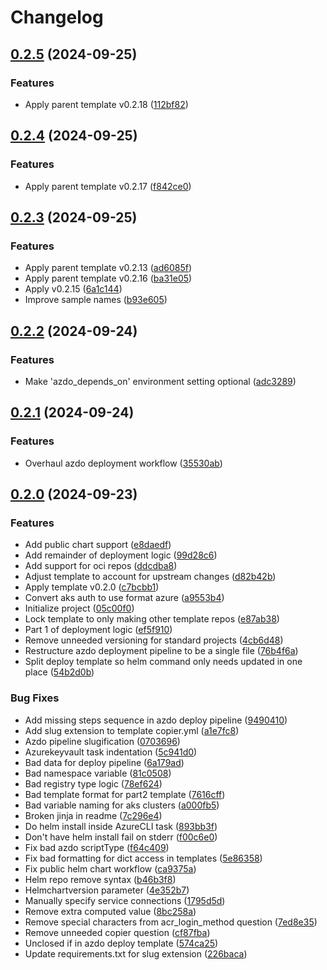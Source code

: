 # Changelog

## [0.2.5](https://github.com/natescherer/postmodern-helm-deploy-copiertemplate/compare/v0.2.4...v0.2.5) (2024-09-25)


### Features

* Apply parent template v0.2.18 ([112bf82](https://github.com/natescherer/postmodern-helm-deploy-copiertemplate/commit/112bf82dfef556f31ac9063c0b0d74aca83bac61))

## [0.2.4](https://github.com/natescherer/postmodern-helm-deploy-copiertemplate/compare/v0.2.3...v0.2.4) (2024-09-25)


### Features

* Apply parent template v0.2.17 ([f842ce0](https://github.com/natescherer/postmodern-helm-deploy-copiertemplate/commit/f842ce03902d1bc1bf819c3840b689d8eea46849))

## [0.2.3](https://github.com/natescherer/postmodern-helm-deploy-copiertemplate/compare/v0.2.2...v0.2.3) (2024-09-25)


### Features

* Apply parent template v0.2.13 ([ad6085f](https://github.com/natescherer/postmodern-helm-deploy-copiertemplate/commit/ad6085f756413d107262c26abce9c6681053357a))
* Apply parent template v0.2.16 ([ba31e05](https://github.com/natescherer/postmodern-helm-deploy-copiertemplate/commit/ba31e05a747f47399d6988a6c1bcd061928d82ba))
* Apply v0.2.15 ([6a1c144](https://github.com/natescherer/postmodern-helm-deploy-copiertemplate/commit/6a1c144436388683f93dea9d16a2b7f371bfc27c))
* Improve sample names ([b93e605](https://github.com/natescherer/postmodern-helm-deploy-copiertemplate/commit/b93e60573ca8446703ed7ac5201372a4f0209dd5))

## [0.2.2](https://github.com/natescherer/postmodern-helm-deploy-copiertemplate/compare/v0.2.1...v0.2.2) (2024-09-24)


### Features

* Make 'azdo_depends_on' environment setting optional ([adc3289](https://github.com/natescherer/postmodern-helm-deploy-copiertemplate/commit/adc328931dfd1043b7472ff99f2d042c30aba3c7))

## [0.2.1](https://github.com/natescherer/postmodern-helm-deploy-copiertemplate/compare/v0.2.0...v0.2.1) (2024-09-24)


### Features

* Overhaul azdo deployment workflow ([35530ab](https://github.com/natescherer/postmodern-helm-deploy-copiertemplate/commit/35530ab5004db0001b44135ddb6a1d25cdb6721d))

## [0.2.0](https://github.com/natescherer/postmodern-helm-deploy-copiertemplate/compare/v0.0.1...v0.2.0) (2024-09-23)


### Features

* Add public chart support ([e8daedf](https://github.com/natescherer/postmodern-helm-deploy-copiertemplate/commit/e8daedfca9fc42d6cf02642049a8d1ce1cb99f16))
* Add remainder of deployment logic ([99d28c6](https://github.com/natescherer/postmodern-helm-deploy-copiertemplate/commit/99d28c6624f6b2cade68ae279b0a3003be724ad0))
* Add support for oci repos ([ddcdba8](https://github.com/natescherer/postmodern-helm-deploy-copiertemplate/commit/ddcdba83eff5a29caa70de5817a2564bc9a74325))
* Adjust template to account for upstream changes ([d82b42b](https://github.com/natescherer/postmodern-helm-deploy-copiertemplate/commit/d82b42ba5c523ba724bc984c8f1c98da381cab48))
* Apply template v0.2.0 ([c7bcbb1](https://github.com/natescherer/postmodern-helm-deploy-copiertemplate/commit/c7bcbb10924b6f7c16d5644a786d3db25a6a272f))
* Convert aks auth to use format azure ([a9553b4](https://github.com/natescherer/postmodern-helm-deploy-copiertemplate/commit/a9553b4b9513ef68b8366044dc7a5e159878508a))
* Initialize project ([05c00f0](https://github.com/natescherer/postmodern-helm-deploy-copiertemplate/commit/05c00f0d90dc84582a74d2799ce22587b6f0c694))
* Lock template to only making other template repos ([e87ab38](https://github.com/natescherer/postmodern-helm-deploy-copiertemplate/commit/e87ab3850bf16ef1cf5d46ed6850ed59c9d97edc))
* Part 1 of deployment logic ([ef5f910](https://github.com/natescherer/postmodern-helm-deploy-copiertemplate/commit/ef5f910940819b52035c1504fd8b05003b20acbc))
* Remove unneeded versioning for standard projects ([4cb6d48](https://github.com/natescherer/postmodern-helm-deploy-copiertemplate/commit/4cb6d48ed804ace5d592c6f9f48c62b4c91707fe))
* Restructure azdo deployment pipeline to be a single file ([76b4f6a](https://github.com/natescherer/postmodern-helm-deploy-copiertemplate/commit/76b4f6af4c5c1fc5899b190729ce06ba84ee06e3))
* Split deploy template so helm command only needs updated in one place ([54b2d0b](https://github.com/natescherer/postmodern-helm-deploy-copiertemplate/commit/54b2d0b3e58bb09ab70595792475456ef7938266))


### Bug Fixes

* Add missing steps sequence in azdo deploy pipeline ([9490410](https://github.com/natescherer/postmodern-helm-deploy-copiertemplate/commit/949041035071bee9d9d440230d3241633ee938f5))
* Add slug extension to template copier.yml ([a1e7fc8](https://github.com/natescherer/postmodern-helm-deploy-copiertemplate/commit/a1e7fc8a1bec7a546c027aec1ab56d6cf1b3369b))
* Azdo pipeline slugification ([0703696](https://github.com/natescherer/postmodern-helm-deploy-copiertemplate/commit/0703696cba0e27e5a55ff1906cc619e81a6ccf6e))
* Azurekeyvault task indentation ([5c941d0](https://github.com/natescherer/postmodern-helm-deploy-copiertemplate/commit/5c941d0938ab99e5abc0ed7c72501385d704599b))
* Bad data for deploy pipeline ([6a179ad](https://github.com/natescherer/postmodern-helm-deploy-copiertemplate/commit/6a179ad883c259044270ef6f77137d63a14700c5))
* Bad namespace variable ([81c0508](https://github.com/natescherer/postmodern-helm-deploy-copiertemplate/commit/81c0508a6c407b592117f660e5cf39eb0f9f04df))
* Bad registry type logic ([78ef624](https://github.com/natescherer/postmodern-helm-deploy-copiertemplate/commit/78ef6240f69eedfff8be55af821a1b02d54bb2a3))
* Bad template format for part2 template ([7616cff](https://github.com/natescherer/postmodern-helm-deploy-copiertemplate/commit/7616cffb24ac860de169ebc39b2c19dbffd121b6))
* Bad variable naming for aks clusters ([a000fb5](https://github.com/natescherer/postmodern-helm-deploy-copiertemplate/commit/a000fb5b1b3a80c936446531b966637e4e29ac60))
* Broken jinja in readme ([7c296e4](https://github.com/natescherer/postmodern-helm-deploy-copiertemplate/commit/7c296e4d77214aae3063b861bfe9340313c6b676))
* Do helm install inside AzureCLI task ([893bb3f](https://github.com/natescherer/postmodern-helm-deploy-copiertemplate/commit/893bb3f2c805d96b3ff86c103c10f2d427a988b1))
* Don't have helm install fail on stderr ([f00c6e0](https://github.com/natescherer/postmodern-helm-deploy-copiertemplate/commit/f00c6e0279d7e45a1717a685db51b286de23dbec))
* Fix bad azdo scriptType ([f64c409](https://github.com/natescherer/postmodern-helm-deploy-copiertemplate/commit/f64c4095072dd8cc2a3393ea15a20644152fd0d9))
* Fix bad formatting for dict access in templates ([5e86358](https://github.com/natescherer/postmodern-helm-deploy-copiertemplate/commit/5e8635863c64c826abee6948683f0f8ae44691a9))
* Fix public helm chart workflow ([ca9375a](https://github.com/natescherer/postmodern-helm-deploy-copiertemplate/commit/ca9375a404e6f5881c070d8297f8b46244507f0a))
* Helm repo remove syntax ([b46b3f8](https://github.com/natescherer/postmodern-helm-deploy-copiertemplate/commit/b46b3f86f991f23e62983908b2cd219d95f02a4f))
* Helmchartversion parameter ([4e352b7](https://github.com/natescherer/postmodern-helm-deploy-copiertemplate/commit/4e352b7087baefbbab72897a09f296d61f19994b))
* Manually specify service connections ([1795d5d](https://github.com/natescherer/postmodern-helm-deploy-copiertemplate/commit/1795d5df53d526330652fc4602be97f84622e347))
* Remove extra computed value ([8bc258a](https://github.com/natescherer/postmodern-helm-deploy-copiertemplate/commit/8bc258a31531679cb0dc3ed64c7136dfc6267873))
* Remove special characters from acr_login_method question ([7ed8e35](https://github.com/natescherer/postmodern-helm-deploy-copiertemplate/commit/7ed8e352c2c4a2d244c875b496a90795a92e85d5))
* Remove unneeded copier question ([cf87fba](https://github.com/natescherer/postmodern-helm-deploy-copiertemplate/commit/cf87fbad72c583a4938e2836b86f9eeeddc86874))
* Unclosed if in azdo deploy template ([574ca25](https://github.com/natescherer/postmodern-helm-deploy-copiertemplate/commit/574ca25c4f4061ab2b0192d446ae341aa653af58))
* Update requirements.txt for slug extension ([226baca](https://github.com/natescherer/postmodern-helm-deploy-copiertemplate/commit/226baca48bfdf15dafe5bd55c17ef94591f337bf))
